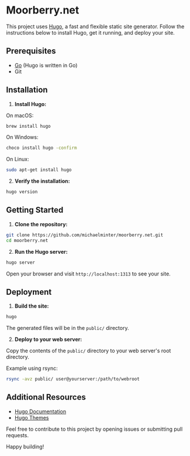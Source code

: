 # Moorberry.net

This project uses [Hugo](https://gohugo.io/), a fast and flexible static site generator. Follow the instructions below to install Hugo, get it running, and deploy your site.

## Prerequisites

- [Go](https://golang.org/doc/install) (Hugo is written in Go)
- Git

## Installation

1. **Install Hugo:**

  On macOS:
  ```sh
  brew install hugo
  ```

  On Windows:
  ```sh
  choco install hugo -confirm
  ```

  On Linux:
  ```sh
  sudo apt-get install hugo
  ```

2. **Verify the installation:**

  ```sh
  hugo version
  ```

## Getting Started

1. **Clone the repository:**

  ```sh
  git clone https://github.com/michaelminter/moorberry.net.git
  cd moorberry.net
  ```

2. **Run the Hugo server:**

  ```sh
  hugo server
  ```

  Open your browser and visit `http://localhost:1313` to see your site.

## Deployment

1. **Build the site:**

  ```sh
  hugo
  ```

  The generated files will be in the `public/` directory.

2. **Deploy to your web server:**

  Copy the contents of the `public/` directory to your web server's root directory.

  Example using rsync:
  ```sh
  rsync -avz public/ user@yourserver:/path/to/webroot
  ```

## Additional Resources

- [Hugo Documentation](https://gohugo.io/documentation/)
- [Hugo Themes](https://themes.gohugo.io/)

Feel free to contribute to this project by opening issues or submitting pull requests.

Happy building!
